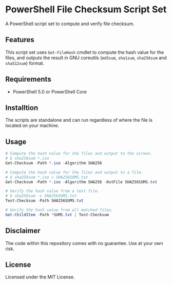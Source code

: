# PowerShell File Checksum Script Set

A PowerShell script set to compute and verify file checksum.

## Features

This script set uses `Get-FileHash` cmdlet to compute the hash value for the files, and outputs the result in GNU coreutils (`md5sum`, `sha1sum`, `sha256sum` and `sha512sum`) format.

## Requirements

- PowerShell 5.0 or PowerShell Core

## Installtion

The scripts are standalone and can run regardless of where the file is located on your machine.

## Usage

```powershell
# Compute the hash value for the files and output to the screen.
# $ sha256sum *.iso
Get-Checksum -Path *.iso -Algorithm SHA256

# Compute the hash value for the files and output to a file.
# $ sha256sum *.iso > SHA256SUMS.txt
Get-Checksum -Path *.iso -Algorithm SHA256 -OutFile SHA256SUMS.txt
```

```powershell
# Verify the hash value from a text file.
# $ sha256sum -c SHA256SUMS.txt
Test-Checksum -Path SHA256SUMS.txt

# Verify the hash value from all matched files.
Get-ChildItem -Path *SUMS.txt | Test-Checksum
```

## Disclaimer

The code within this repository comes with no guarantee. Use at your own risk.

## License

Licensed under the MIT License.

